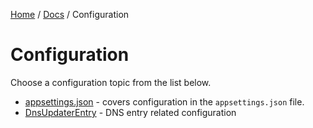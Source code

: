 [Home](/README.md) / [Docs](/docs/README.md) / Configuration

# Configuration
Choose a configuration topic from the list below.

- [appsettings.json](/docs/configuration/appsettings.md) - covers configuration in the `appsettings.json` file.
- [DnsUpdaterEntry](/docs/configuration/DnsUpdaterEntry.md) - DNS entry related configuration